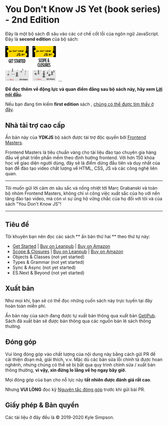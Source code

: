 # You Don't Know JS Yet (book series) - 2nd Edition

Đây là một bộ sách đi sâu vào các cơ chế cốt lỗi của ngôn ngữ JavaScript. Đây là **second edition** của bộ sách:

<a href="https://leanpub.com/ydkjsy-get-started"><img src="get-started/images/cover.png" width="75"></a>&nbsp;&nbsp;
<a href="https://leanpub.com/ydkjsy-scope-closures"><img src="scope-closures/images/cover.png" width="75"></a>&nbsp;&nbsp;...

**Để đọc thêm về động lực và quan điểm đằng sau bộ sách này, hãy xem [Lời nói đầu](preface.md).**

Nếu bạn đang tìm kiếm **first edition** sách , [chúng có thể được tìm thấy ở đây](https://github.com/getify/You-Dont-Know-JS/blob/1st-ed/README.md).

## Nhà tài trợ cao cấp

Ấn bản này của **YDKJS** bộ sách được tài trợ độc quyền bởi [Frontend Masters](https://frontendmasters.com).

Frontend Masters là tiêu chuẩn vàng cho tài liệu đào tạo chuyên gia hàng đầu về phát triển phần mềm theo định hướng frontend. Với hơn 150 khóa học về giao diện người dùng, đây sẽ là điểm dừng đầu tiên và duy nhất của bạn để đào tạo video chất lượng về HTML, CSS, JS và các công nghệ liên quan.

----

Tôi muốn gửi lời cảm ơn sâu sắc và nồng nhiệt tới Marc Grabanski và toàn bộ nhóm Frontend Masters, không chỉ vì công việc xuất sắc của họ với nền tảng đào tạo video, mà còn vì sự ủng hộ vững chắc của họ đối với tôi và của sách "You Don't Know JS"!

----

## Tiêu đề

Tôi khuyên bạn nên đọc các sách ** ấn bản thứ hai ** theo thứ tự này:

* [Get Started](get-started/README.md) | [Buy on Leanpub](https://leanpub.com/ydkjsy-get-started) | [Buy on Amazon](https://www.amazon.com/dp/B084BNMN7T)
* [Scope & Closures](scope-closures/README.md) | [Buy on Leanpub](https://leanpub.com/ydkjsy-scope-closures) | [Buy on Amazon](https://www.amazon.com/dp/B08634PZ3N)
* Objects & Classes (not yet started)
* Types & Grammar (not yet started)
* Sync & Async (not yet started)
* ES.Next & Beyond (not yet started)

## Xuất bản

Như mọi khi, bạn sẽ có thể đọc những cuốn sách này trực tuyến tại đây hoàn toàn miễn phí.

Ấn bản này của sách đang được tự xuất bản thông qua xuất bản [GetiPub](https://geti.pub). Sách đã xuất bản sẽ được bán thông qua các nguồn bán lẻ sách thông thường.


## Đóng góp

Vui lòng đóng góp vào chất lượng của nội dung này bằng cách gửi PR để cải thiện đoạn mã, giải thích, v.v. Mặc dù các bản sửa lỗi chính tả được hoan nghênh, nhưng chúng có thể sẽ bị bắt qua quy trình chỉnh sửa / xuất bản thông thường, **vì vậy, xin đừng lo lắng về họ ngay bây giờ.**

Mọi đóng góp của bạn cho nỗ lực này **tất nhiên được đánh giá rất cao**.

Nhưng **VUI LÒNG** đọc kỹ [Nguyên tắc đóng góp](CONTRIBUTING.md) trước khi gửi bài PR.

## Giấy phép & Bản quyền

Các tài liệu ở đây đều là © 2019-2020 Kyle Simpson.

